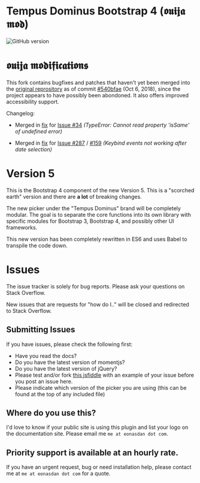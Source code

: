 # Tempus Dominus Bootstrap 4 (𝖔𝖚𝖎𝖏𝖆 𝖒𝖔𝖉)
![GitHub version](https://badge.fury.io/gh/tempusdominus%2Fbootstrap-3-datetimepicker.png)

# 𝖔𝖚𝖎𝖏𝖆 𝖒𝖔𝖉𝖎𝖋𝖎𝖈𝖆𝖙𝖎𝖔𝖓𝖘
This fork contains bugfixes and patches that haven't yet been merged into the [original reprository](https://github.com/tempusdominus/bootstrap-4) as of commit [#540bfae](https://github.com/tempusdominus/bootstrap-4/commit/540bfae18ca662bacfbea610e0ab8dcce6dd699e) (Oct 6, 2018), since the project appears to have possibly been abondoned.  It also offers improved accessibility support.

Changelog:
* Merged in [fix](https://github.com/ouija/tempusdominus-bootstrap-4/commit/58ddddaa1c7d7534af21f4fbc42180d48179d568) for [Issue #34](https://github.com/tempusdominus/bootstrap-4/issues/34) *(TypeError: Cannot read property 'isSame' of undefined error)*

* Merged in [fix](https://github.com/ouija/tempusdominus-bootstrap-4/commit/d318c59ce191b9d09c71fc809e990afce17ec335) for [Issue #287](https://github.com/tempusdominus/bootstrap-4/issues/287) / [#159](https://github.com/tempusdominus/bootstrap-4/issues/159) *(Keybind events not working after date selection)*

# Version 5
This is the Bootstrap 4 component of the new Version 5. This is a "scorched earth" version and there are **a lot** of breaking changes.

The new picker under the "Tempus Dominus" brand will be completely modular. The goal is to separate the core functions into its own library with specific modules for Bootstrap 3, Bootstrap 4, and possibly other UI frameworks.

This new version has been completely rewritten in ES6 and uses Babel to transpile the code down.

# Issues
The issue tracker is solely for bug reports. Please ask your questions on Stack Overflow.

New issues that are requests for "how do I.." will be closed and redirected to Stack Overflow.


## Submitting Issues
If you have issues, please check the following first:
* Have you read the docs? 
* Do you have the latest version of momentjs?
* Do you have the latest version of jQuery?
* Please test and/or fork [this jsfiddle](https://jsfiddle.net/Eonasdan/bdxss6m8/) with an example of your issue before you post an issue here.
* Please indicate which version of the picker you are using (this can be found at the top of any included file)

## Where do you use this?
I'd love to know if your public site is using this plugin and list your logo on the documentation site. Please email me `me at eonasdan dot com`.

## Priority support is available at an hourly rate. 

If you have an urgent request, bug or need installation help, please contact me at `me at eonasdan dot com` for a quote.

